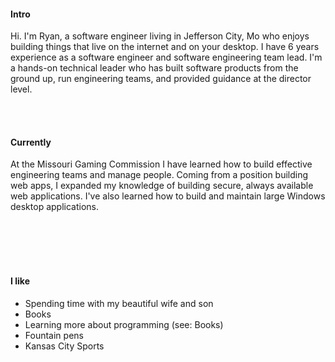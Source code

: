 
#### Intro
Hi. I'm Ryan, a software engineer living in Jefferson City, Mo who enjoys building things that live on the internet and on your desktop. I have 6 years experience as a software engineer and software engineering team lead. I'm a hands-on technical leader who has built software products from the ground up, run engineering teams, and provided guidance at the director level.

<br><br>
#### Currently
At the Missouri Gaming Commission I have learned how to build effective engineering teams and manage people. Coming from a position building web apps, I expanded my knowledge of building secure, always available web applications. I've also learned how to build and maintain large Windows desktop applications. 

<br><br>
<br><br>
#### I like
- Spending time with my beautiful wife and son
- Books
- Learning more about programming (see: Books)
- Fountain pens
- Kansas City Sports


